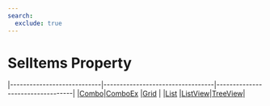 ```yaml
---
search:
  exclude: true
---
```


<h1 class="heading"><span class="name">SelItems Property</span></h1>

|----------------------------|----------------------------------|----------------------------------|
|[Combo](../objects/combo.md)|[ComboEx](../objects/comboex.md)  |[Grid](../objects/grid.md)        |
|[List](../objects/list.md)  |[ListView](../objects/listview.md)|[TreeView](../objects/treeview.md)|
